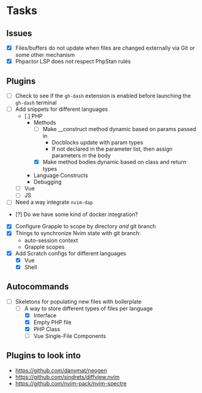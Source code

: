 # Tasks
## Issues
- [x] Files/buffers do not update when files are changed externally via Git or some other mechanism
- [x] Phpactor LSP does not respect PhpStan rules

## Plugins
- [ ] Check to see if the `gh-dash` extension is enabled before launching the `gh-dash` terminal
- [ ] Add snippets for different languages
    - [.] PHP
        - Methods
            - [ ] Make __construct method dynamic based on params passed in
                - Docblocks update with param types
                - If not declared in the parameter list, then assign parameters in the body
            - [x] Make method bodies dynamic based on class and return types
        - Language Constructs
        - Debugging
    - [ ] Vue
    - [ ] JS
- [ ] Need a way integrate `nvim-dap`
- [?] Do we have some kind of docker integration?
- [x] Configure Grapple to scope by directory _and_ git branch
- [x] Things to synchronize Nvim state with git branch:
    - auto-session context
    - Grapple scopes
- [x] Add Scratch configs for different languages
    - [x] Vue
    - [x] Shell

## Autocommands
- [ ] Skeletons for populating new files with boilerplate
    - [ ] A way to store different types of files per language
        - [x] Interface
        - [x] Empty PHP file
        - [x] PHP Class
        - [ ] Vue Single-File Components

## Plugins to look into
- https://github.com/danymat/neogen
- https://github.com/sindrets/diffview.nvim
- https://github.com/nvim-pack/nvim-spectre
